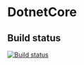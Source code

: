 # DotnetCore

## Build status

[![Build status](https://public-plus.vsoalm.tfsallin.net/_apis/public/build/definitions/aa42a9fb-562c-45a0-a781-937dcf33bfe9/3/badge "Build status")](https://public-plus.vsoalm.tfsallin.net/MyFirstProject/_build/index?definitionId=3&_a=completed)


